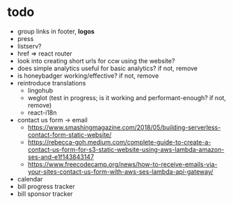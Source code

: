 # todo

- group links in footer, **logos**
- press
- listserv?
- href => react router
- look into creating short urls for ccw using the website?
- does simple analytics useful for basic analytics? if not, remove
- is honeybadger working/effective? if not, remove
- reintroduce translations
  - lingohub
  - weglot (test in progress; is it working and performant-enough? if not, remove)
  - react-i18n
- contact us form -> email
  - https://www.smashingmagazine.com/2018/05/building-serverless-contact-form-static-website/
  - https://rebecca-goh.medium.com/complete-guide-to-create-a-contact-us-form-for-s3-static-website-using-aws-lambda-amazon-ses-and-e1f143843147
  - https://www.freecodecamp.org/news/how-to-receive-emails-via-your-sites-contact-us-form-with-aws-ses-lambda-api-gateway/
- calendar
- bill progress tracker
- bill sponsor tracker
